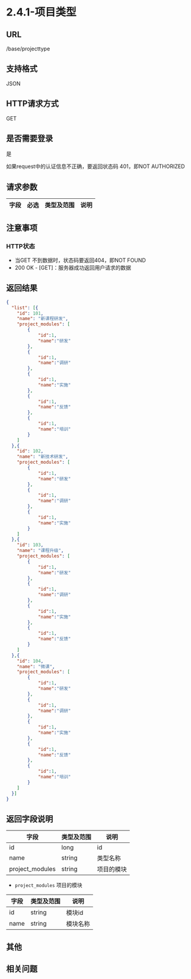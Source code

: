 # 2.4.1-项目类型

## URL

/base/projecttype

## 支持格式

JSON

## HTTP请求方式

GET

## 是否需要登录

是

如果request中的认证信息不正确，要返回状态码 401，即NOT AUTHORIZED

## 请求参数

字段 | 必选 | 类型及范围 | 说明
----|------|----------|-------------

## 注意事项

### HTTP状态

- 当GET 不到数据时，状态码要返回404，即NOT FOUND
- 200 OK - [GET]：服务器成功返回用户请求的数据

## 返回结果

```json
{
  "list": [{
    "id": 101,
    "name": "新课程研发",
    "project_modules": [
        {
            "id":1,
            "name":"研发"
        },
        {
            "id":1,
            "name":"调研"
        },
        {
            "id":1,
            "name":"实施"
        },
        {
            "id":1,
            "name":"反馈"
        },
        {
            "id":1,
            "name":"培训"
        }
    ]
  },{
    "id": 102,
    "name": "新技术研发",
    "project_modules": [
        {
            "id":1,
            "name":"研发"
        },
        {
            "id":1,
            "name":"调研"
        },
        {
            "id":1,
            "name":"实施"
        }
    ]
  },{
    "id": 103,
    "name": "课程升级",
    "project_modules": [
        {
            "id":1,
            "name":"研发"
        },
        {
            "id":1,
            "name":"调研"
        },
        {
            "id":1,
            "name":"实施"
        },
        {
            "id":1,
            "name":"反馈"
        }
    ]
  },{
    "id": 104,
    "name": "微课",
    "project_modules": [
        {
            "id":1,
            "name":"研发"
        },
        {
            "id":1,
            "name":"调研"
        },
        {
            "id":1,
            "name":"实施"
        },
        {
            "id":1,
            "name":"反馈"
        },
        {
            "id":1,
            "name":"培训"
        }
    ]
  }]
}
```

## 返回字段说明

字段 | 类型及范围 | 说明
----|----------|-------------
id              | long       | id
name            | string     | 类型名称
project_modules | string     | 项目的模块

- `project_modules` 项目的模块

字段 | 类型及范围 | 说明
----|----------|-------------
id              | string     | 模块id
name            | string     | 模块名称

## 其他

## 相关问题


